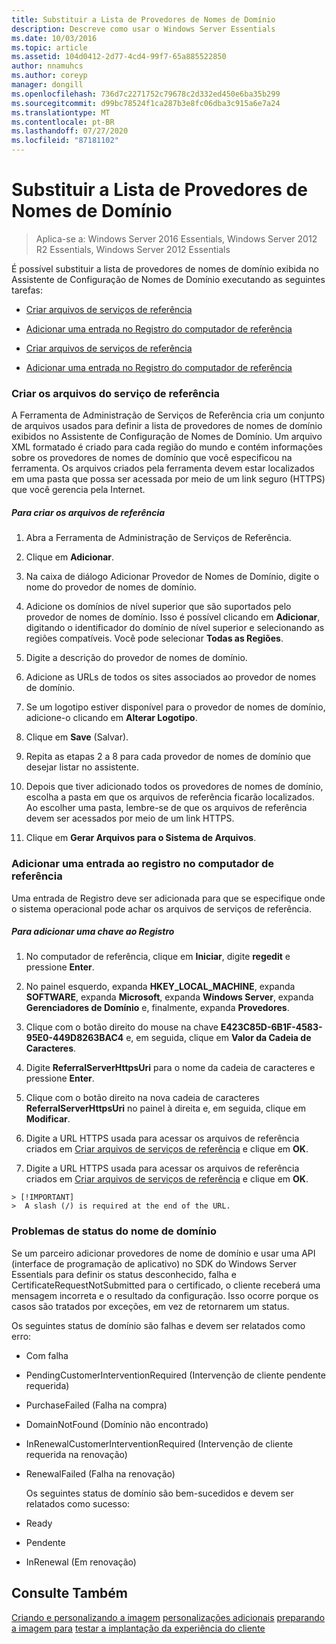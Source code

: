 ```yaml
---
title: Substituir a Lista de Provedores de Nomes de Domínio
description: Descreve como usar o Windows Server Essentials
ms.date: 10/03/2016
ms.topic: article
ms.assetid: 104d0412-2d77-4cd4-99f7-65a885522850
author: nnamuhcs
ms.author: coreyp
manager: dongill
ms.openlocfilehash: 736d7c2271752c79678c2d332ed450e6ba35b299
ms.sourcegitcommit: d99bc78524f1ca287b3e8fc06dba3c915a6e7a24
ms.translationtype: MT
ms.contentlocale: pt-BR
ms.lasthandoff: 07/27/2020
ms.locfileid: "87181102"
---
```

# <a name="replace-the-list-of-domain-name-providers"></a>Substituir a Lista de Provedores de Nomes de Domínio

>Aplica-se a: Windows Server 2016 Essentials, Windows Server 2012 R2 Essentials, Windows Server 2012 Essentials

É possível substituir a lista de provedores de nomes de domínio exibida no Assistente de Configuração de Nomes de Domínio executando as seguintes tarefas:


-   [Criar arquivos de serviços de referência](Replace-the-List-of-Domain-Name-Providers.md#BKMK_ReferralFiles)

-   [Adicionar uma entrada no Registro do computador de referência](Replace-the-List-of-Domain-Name-Providers.md#BKMK_AddRegistry)

-   [Criar arquivos de serviços de referência](../install/Replace-the-List-of-Domain-Name-Providers.md#BKMK_ReferralFiles)

-   [Adicionar uma entrada no Registro do computador de referência](../install/Replace-the-List-of-Domain-Name-Providers.md#BKMK_AddRegistry)


###  <a name="create-the-referral-service-files"></a><a name="BKMK_ReferralFiles"></a>Criar os arquivos do serviço de referência
 A Ferramenta de Administração de Serviços de Referência cria um conjunto de arquivos usados para definir a lista de provedores de nomes de domínio exibidos no Assistente de Configuração de Nomes de Domínio. Um arquivo XML formatado é criado para cada região do mundo e contém informações sobre os provedores de nomes de domínio que você especificou na ferramenta. Os arquivos criados pela ferramenta devem estar localizados em uma pasta que possa ser acessada por meio de um link seguro (HTTPS) que você gerencia pela Internet.

##### <a name="to-create-the-referral-files"></a>Para criar os arquivos de referência

1.  Abra a Ferramenta de Administração de Serviços de Referência.

2.  Clique em **Adicionar**.

3.  Na caixa de diálogo Adicionar Provedor de Nomes de Domínio, digite o nome do provedor de nomes de domínio.

4.  Adicione os domínios de nível superior que são suportados pelo provedor de nomes de domínio. Isso é possível clicando em **Adicionar**, digitando o identificador do domínio de nível superior e selecionando as regiões compatíveis. Você pode selecionar **Todas as Regiões**.

5.  Digite a descrição do provedor de nomes de domínio.

6.  Adicione as URLs de todos os sites associados ao provedor de nomes de domínio.

7.  Se um logotipo estiver disponível para o provedor de nomes de domínio, adicione-o clicando em **Alterar Logotipo**.

8.  Clique em **Save** (Salvar).

9. Repita as etapas 2 a 8 para cada provedor de nomes de domínio que desejar listar no assistente.

10. Depois que tiver adicionado todos os provedores de nomes de domínio, escolha a pasta em que os arquivos de referência ficarão localizados. Ao escolher uma pasta, lembre-se de que os arquivos de referência devem ser acessados por meio de um link HTTPS.

11. Clique em **Gerar Arquivos para o Sistema de Arquivos**.

###  <a name="add-an-entry-to-the-registry-on-the-reference-computer"></a><a name="BKMK_AddRegistry"></a>Adicionar uma entrada ao registro no computador de referência
 Uma entrada de Registro deve ser adicionada para que se especifique onde o sistema operacional pode achar os arquivos de serviços de referência.

##### <a name="to-add-a-key-to-the-registry"></a>Para adicionar uma chave ao Registro

1.  No computador de referência, clique em **Iniciar**, digite **regedit** e pressione **Enter**.

2.  No painel esquerdo, expanda **HKEY_LOCAL_MACHINE**, expanda **SOFTWARE**, expanda **Microsoft**, expanda **Windows Server**, expanda **Gerenciadores de Domínio** e, finalmente, expanda **Provedores**.

3.  Clique com o botão direito do mouse na chave **E423C85D-6B1F-4583-95E0-449D8263BAC4** e, em seguida, clique em **Valor da Cadeia de Caracteres**.

4.  Digite **ReferralServerHttpsUri** para o nome da cadeia de caracteres e pressione **Enter**.

5.  Clique com o botão direito na nova cadeia de caracteres **ReferralServerHttpsUri** no painel à direita e, em seguida, clique em **Modificar**.


6.  Digite a URL HTTPS usada para acessar os arquivos de referência criados em [Criar arquivos de serviços de referência](Replace-the-List-of-Domain-Name-Providers.md#BKMK_ReferralFiles) e clique em **OK**.

6.  Digite a URL HTTPS usada para acessar os arquivos de referência criados em [Criar arquivos de serviços de referência](../install/Replace-the-List-of-Domain-Name-Providers.md#BKMK_ReferralFiles) e clique em **OK**.


~~~
> [!IMPORTANT]
>  A slash (/) is required at the end of the URL.
~~~

###  <a name="domain-name-status-issues"></a><a name="BKMK_ReplaceDomainNameProviders"></a>Problemas de status do nome de domínio
 Se um parceiro adicionar provedores de nome de domínio e usar uma API (interface de programação de aplicativo) no SDK do Windows Server Essentials para definir os status desconhecido, falha e CertificateRequestNotSubmitted para o certificado, o cliente receberá uma mensagem incorreta e o resultado da configuração. Isso ocorre porque os casos são tratados por exceções, em vez de retornarem um status.

 Os seguintes status de domínio são falhas e devem ser relatados como erro:

- Com falha

- PendingCustomerInterventionRequired (Intervenção de cliente pendente requerida)

- PurchaseFailed (Falha na compra)

- DomainNotFound (Domínio não encontrado)

- InRenewalCustomerInterventionRequired (Intervenção de cliente requerida na renovação)

- RenewalFailed (Falha na renovação)

  Os seguintes status de domínio são bem-sucedidos e devem ser relatados como sucesso:

- Ready

- Pendente

- InRenewal (Em renovação)

## <a name="see-also"></a>Consulte Também

 [Criando e personalizando a imagem](Creating-and-Customizing-the-Image.md) [personalizações adicionais](Additional-Customizations.md) [preparando a imagem para](Preparing-the-Image-for-Deployment.md) [testar a implantação da experiência do cliente](Testing-the-Customer-Experience.md)

